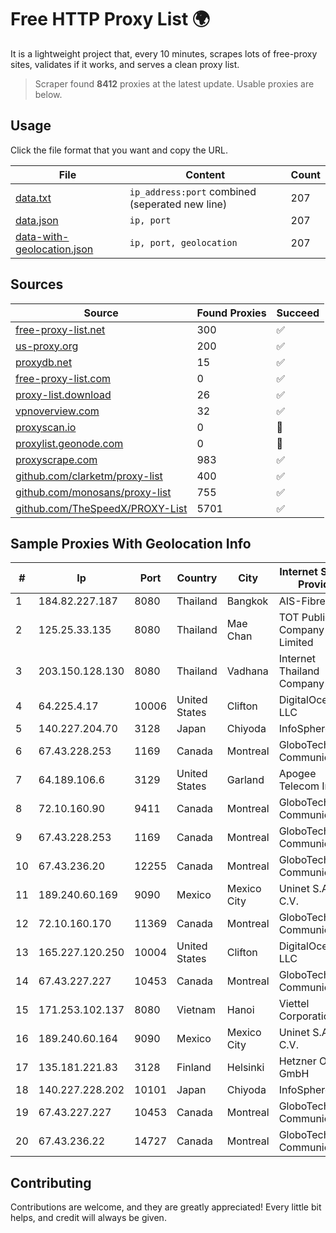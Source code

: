 
# Free HTTP Proxy List 🌍

It is a lightweight project that, every 10 minutes, scrapes lots of free-proxy sites, validates if it works, and serves a clean proxy list.


> Scraper found **8412** proxies at the latest update. Usable proxies are below.

## Usage

Click the file format that you want and copy the URL.


|File|Content|Count|
|----|-------|-----|
|[data.txt](https://raw.githubusercontent.com/themiralay/Proxy-List-World/master/data.txt)|`ip_address:port` combined (seperated new line)|207|
|[data.json](https://raw.githubusercontent.com/themiralay/Proxy-List-World/master/data.json)|`ip, port`|207|
|[data-with-geolocation.json](https://raw.githubusercontent.com/themiralay/Proxy-List-World/master/data-with-geolocation.json)|`ip, port, geolocation`|207|

## Sources

|Source|Found Proxies|Succeed|
|------|-------------|-------|
|[free-proxy-list.net](https://free-proxy-list.net)|300|✅|
|[us-proxy.org](https://www.us-proxy.org)|200|✅|
|[proxydb.net](http://proxydb.net)|15|✅|
|[free-proxy-list.com](https://free-proxy-list.com/?page=&port=&type%5B%5D=http&type%5B%5D=https&up_time=0&search=Search)|0|✅|
|[proxy-list.download](https://www.proxy-list.download/HTTP)|26|✅|
|[vpnoverview.com](https://vpnoverview.com/privacy/anonymous-browsing/free-proxy-servers)|32|✅|
|[proxyscan.io](https://www.proxyscan.io)|0|🚫|
|[proxylist.geonode.com](https://proxylist.geonode.com/api/proxy-list?limit=300&page=1&sort_by=lastChecked&sort_type=desc&protocols=http,https)|0|🚫|
|[proxyscrape.com](https://api.proxyscrape.com/v2/?request=displayproxies&protocol=http&timeout=10000&country=all&ssl=all&anonymity=all)|983|✅|
|[github.com/clarketm/proxy-list](https://raw.githubusercontent.com/clarketm/proxy-list/master/proxy-list-raw.txt)|400|✅|
|[github.com/monosans/proxy-list](https://raw.githubusercontent.com/monosans/proxy-list/main/proxies/http.txt)|755|✅|
|[github.com/TheSpeedX/PROXY-List](https://raw.githubusercontent.com/TheSpeedX/PROXY-List/master/http.txt)|5701|✅|


## Sample Proxies With Geolocation Info

|#|Ip|Port|Country|City|Internet Service Provider|
|-|--|----|-------|----|-------------------------|
|1|184.82.227.187|8080|Thailand|Bangkok|AIS-Fibre|
|2|125.25.33.135|8080|Thailand|Mae Chan|TOT Public Company Limited|
|3|203.150.128.130|8080|Thailand|Vadhana|Internet Thailand Company Ltd|
|4|64.225.4.17|10006|United States|Clifton|DigitalOcean, LLC|
|5|140.227.204.70|3128|Japan|Chiyoda|InfoSphere|
|6|67.43.228.253|1169|Canada|Montreal|GloboTech Communications|
|7|64.189.106.6|3129|United States|Garland|Apogee Telecom Inc.|
|8|72.10.160.90|9411|Canada|Montreal|GloboTech Communications|
|9|67.43.228.253|1169|Canada|Montreal|GloboTech Communications|
|10|67.43.236.20|12255|Canada|Montreal|GloboTech Communications|
|11|189.240.60.169|9090|Mexico|Mexico City|Uninet S.A. de C.V.|
|12|72.10.160.170|11369|Canada|Montreal|GloboTech Communications|
|13|165.227.120.250|10004|United States|Clifton|DigitalOcean, LLC|
|14|67.43.227.227|10453|Canada|Montreal|GloboTech Communications|
|15|171.253.102.137|8080|Vietnam|Hanoi|Viettel Corporation|
|16|189.240.60.164|9090|Mexico|Mexico City|Uninet S.A. de C.V.|
|17|135.181.221.83|3128|Finland|Helsinki|Hetzner Online GmbH|
|18|140.227.228.202|10101|Japan|Chiyoda|InfoSphere|
|19|67.43.227.227|10453|Canada|Montreal|GloboTech Communications|
|20|67.43.236.22|14727|Canada|Montreal|GloboTech Communications|



## Contributing

Contributions are welcome, and they are greatly appreciated! Every
little bit helps, and credit will always be given.

